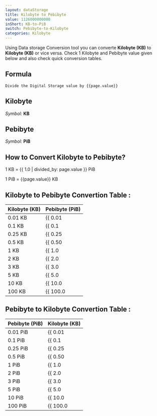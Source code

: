 ```yaml
---
layout: dataStorage
title: Kilobyte to Pebibyte
value: 1126000000000
inShort: KB-to-PiB
switch: Pebibyte-to-Kilobyte
categories: Kilobyte
---
```


Using Data storage Conversion tool you can converte **Kilobyte (KB)** to **Kilobyte (KB)** or vice versa. Check 1 Kilobyte and Pebibyte value given below and also check quick conversion tables.

## Formula
`Divide the Digital Storage value by {{page.value}}`

## Kilobyte
*Symbol:* **KB**

## Pebibyte
*Symbol:* **PiB**

## How to Convert Kilobyte to Pebibyte?

1 KB = {{ 1.0 | divided_by: page.value }} PiB

1 PiB = {{page.value}} KB


## Kilobyte to Pebibyte Convertion Table :

| Kilobyte (KB) | Pebibyte (PiB) |
| ---- | ---- |
| 0.01 KB | {{ 0.01 | divided_by: page.value }} PiB |
| 0.1 KB | {{ 0.1 | divided_by: page.value }} PiB |
| 0.25 KB | {{ 0.25 | divided_by: page.value }} PiB |
| 0.5 KB | {{ 0.50 | divided_by: page.value }} PiB |
| 1 KB | {{ 1.0 | divided_by: page.value }} PiB |
| 2 KB | {{ 2.0 | divided_by: page.value }} PiB |
| 3 KB | {{ 3.0 | divided_by: page.value }} PiB |
| 5 KB | {{ 5.0 | divided_by: page.value }} PiB |
| 10 KB | {{ 10.0 | divided_by: page.value }} PiB |
| 100 KB | {{ 100.0 | divided_by: page.value }} PiB |

## Pebibyte to Kilobyte Convertion Table :

| Pebibyte (PiB) | Kilobyte (KB) |
| ---- | ---- |
| 0.01 PiB | {{ 0.01 | times: page.value }} KB |
| 0.1 PiB | {{ 0.1 | times: page.value }} KB |
| 0.25 PiB | {{ 0.25 | times: page.value }} KB |
| 0.5 PiB | {{ 0.50 | times: page.value }} KB |
| 1 PiB | {{ 1.0 | times: page.value }} KB |
| 2 PiB | {{ 2.0 | times: page.value }} KB |
| 3 PiB | {{ 3.0 | times: page.value }} KB |
| 5 PiB | {{ 5.0 | times: page.value }} KB |
| 10 PiB | {{ 10.0 | times: page.value }} KB |
| 100 PiB | {{ 100.0 | times: page.value }} KB |


<script>
document.getElementById('selectInput')[4].selected = true
document.getElementById('selectOutput')[21].selected = true
</script>
